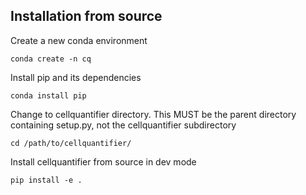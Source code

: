 ## Installation from source

Create a new conda environment

```
conda create -n cq
```

Install pip and its dependencies

```
conda install pip
```

Change to cellquantifier directory. This MUST be the parent directory
containing setup.py, not the cellquantifier subdirectory

```
cd /path/to/cellquantifier/
```

Install cellquantifier from source in dev mode

```
pip install -e .
```
